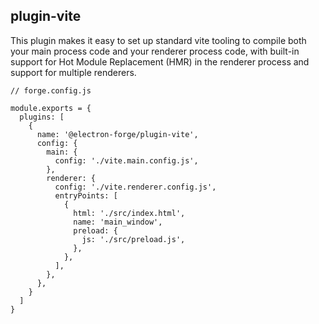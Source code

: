 ## plugin-vite

This plugin makes it easy to set up standard vite tooling to compile both your main process code and your renderer process code, with built-in support for Hot Module Replacement (HMR) in the renderer process and support for multiple renderers.

```
// forge.config.js

module.exports = {
  plugins: [
    {
      name: '@electron-forge/plugin-vite',
      config: {
        main: {
          config: './vite.main.config.js',
        },
        renderer: {
          config: './vite.renderer.config.js',
          entryPoints: [
            {
              html: './src/index.html',
              name: 'main_window',
              preload: {
                js: './src/preload.js',
              },
            },
          ],
        },
      },
    }
  ]
}
```